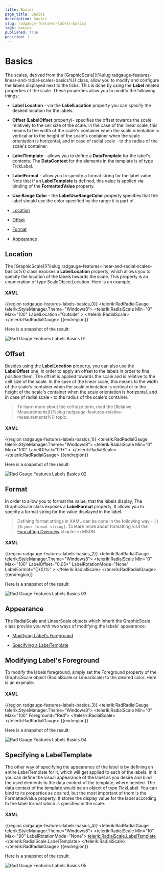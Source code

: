 ```yaml
---
title: Basics
page_title: Basics
description: Basics
slug: radgauge-features-labels-basics
tags: basics
published: True
position: 1
---
```


# Basics

The scales, derived from the [GraphicScale]({%slug radgauge-features-linear-and-radial-scales-basics%}) class, allow you to modify and configure the labels displayed next to the ticks.
        This is done by using the __Label__ related properties of the scale. These properties allow you to modify the following things:

* __Label Location__ - via the __LabelLocation__ property you can specify the desired location for the labels.

* __Offset (LabelOffset__ property)- specifies the offset towards the scale relatively to the cell size of the scale. In the case of the linear scale, this means to the width of the scale's container when the scale orientation
            is vertical or to the height of the scale's container when the scale orientation is horizontal, and in case of radial scale - to the radius of the scale's container.

* __LabelTemplate__ - allows you to define a __DataTemplate__ for the label's contents. The __DataContext__ for the elements in the template is of type TickLabel.

* __LabelFormat__ - allow you to specify a format string for the label value. Note that if an __LabelTemplate__ is defined, this value is applied via binding of the __FormattedValue__ property.

* __Use Range Color__ - the __LabelUseRangeColor__ property specifies that the label should use the color specified by the range it is part of.

* [Location](#location)

* [Offset](#offset)

* [Format](#format)

* [Appearance](#appearance)

## Location

The [GraphicScale]({%slug radgauge-features-linear-and-radial-scales-basics%}) class exposes a __LabelLocation__ property, which allows you to specify the location of the labels towards the scale. This property is an enumeration of type ScaleObjectLocation. Here is an example.

#### __XAML__
{{region radgauge-features-labels-basics_0}}
	<telerik:RadRadialGauge telerik:StyleManager.Theme="Windows8">
	    <telerik:RadialScale
	                    Min="0"
	                    Max="100"
	                    LabelLocation="Outside" >
	    </telerik:RadialScale>
	</telerik:RadRadialGauge>
{{endregion}}

Here is a snapshot of the result:

![Rad Gauge Features Labels Basics 01](images/RadGauge_Features_Labels_Basics_01.PNG)

## Offset

Besides using the __LabelLocation__ property, you can also use the __LabelOffset__ one, in order to apply an offset to the labels in order to fine position them. The offset is applied towards the scale and is relative to the cell size of the scale. In the case of the linear scale, this means to the width of the scale's container when the scale orientation is vertical or to the height of the scale's container when the scale orientation is horizontal, and in case of radial scale - to the radius of the scale's container.

>To learn more about the cell size term, read the [Relative Measurements]({%slug radgauge-features-relative-measurements%}) topic.

#### __XAML__
{{region radgauge-features-labels-basics_1}}
	<telerik:RadRadialGauge telerik:StyleManager.Theme="Windows8">
	    <telerik:RadialScale
	                    Min="0"
	                    Max="100"
	                    LabelOffset="0.1*" >
	    </telerik:RadialScale>
	</telerik:RadRadialGauge>
{{endregion}}

Here is a snapshot of the result:

![Rad Gauge Features Labels Basics 02](images/RadGauge_Features_Labels_Basics_02.PNG)

## Format

In order to allow you to format the value, that the labels display, The GraphicScale class exposes a __LabelFormat__ property. It allows you to specify a format string for the value displayed in the label.

>Defining format strings in XAML can be done in the following way - `{} {0:your format string}`. To learn more about formatting visit the [Formatting Overview](http://msdn.microsoft.com/en-us/library/26etazsy.aspx) chapter in MSDN.

#### __XAML__
{{region radgauge-features-labels-basics_2}}
	<telerik:RadRadialGauge telerik:StyleManager.Theme="Windows8">
	    <telerik:RadialScale
	                    Min="0"
	                    Max="100"
	                    LabelOffset="0.05*"
	                    LabelRotationMode="None"
	                    LabelFormat="{}{0}%" >
	    </telerik:RadialScale>
	</telerik:RadRadialGauge>
{{endregion}}

Here is a snapshot of the result:

![Rad Gauge Features Labels Basics 03](images/RadGauge_Features_Labels_Basics_03.PNG)

## Appearance

The RadialScale and LinearScale objects which inherit the GraphicScale class provide you with two ways of modifying the labels' appearance:

* [Modifying Label's Foreground](#modifying-labels-foreground)

* [Specifying a LabelTemplate](#specifying-a-labeltemplate)

## Modifying Label's Foreground

To modify the labels foreground, simply set the Foreground property of the GraphicScale object (RadialScale or LinearScale) to the desired color. Here is an example:

#### __XAML__
{{region radgauge-features-labels-basics_3}}
	<telerik:RadRadialGauge telerik:StyleManager.Theme="Windows8">
	    <telerik:RadialScale
	                    Min="0"
	                    Max="100"
	                    Foreground="Red">
	    </telerik:RadialScale>
	</telerik:RadRadialGauge>
{{endregion}}

Here is a snapshot of the result:

![Rad Gauge Features Labels Basics 04](images/RadGauge_Features_Labels_Basics_04.PNG)

## Specifying a LabelTemplate

The other way of specifying the appearance of the label is by defining an entire LabelTemplate for it, which will get applied to each of the labels. In it you can define the visual appearance of the label as you desire and bind the used elements to the data context of the template, where needed. The data context of the template would be an object of type TickLabel. You can bind to its properties as desired, but the most important of them is the FormattedValue property. It stores the display value for the label according to the label format which is specified in the scale.

#### __XAML__
{{region radgauge-features-labels-basics_4}}
	<telerik:RadRadialGauge telerik:StyleManager.Theme="Windows8">
	    <telerik:RadialScale Min="10"
	                         Max="90"
	                         LabelRotationMode="None">
	            <telerik:RadialScale.LabelTemplate>
	                <DataTemplate>
	                    <Border BorderBrush="#FF606060" 
	                            BorderThickness="1"
	                            CornerRadius="10"
	                            Width="20"
	                            Height="20">
	                        <TextBlock HorizontalAlignment="Center"
	                                   VerticalAlignment="Center"
	                                   FontFamily="{Binding FontFamily}"
	                                   FontSize="{Binding FontSize}"
	                                   FontStretch="{Binding FontStretch}"
	                                   FontStyle="{Binding FontStyle}"
	                                   FontWeight="{Binding FontWeight}"
	                                   Foreground="{Binding Foreground}"
	                                   Text="{Binding FormattedValue}" />
	                    </Border>
	                </DataTemplate>
	            </telerik:RadialScale.LabelTemplate>
	        </telerik:RadialScale>
	</telerik:RadRadialGauge>
{{endregion}}

Here is a snapshot of the result:

![Rad Gauge Features Labels Basics 05](images/RadGauge_Features_Labels_Basics_05.PNG)